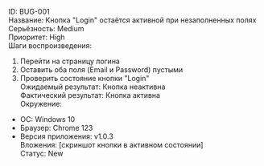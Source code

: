 ID: BUG-001  
Название: Кнопка "Login" остаётся активной при незаполненных полях  
Серьёзность: Medium  
Приоритет: High  
Шаги воспроизведения:
1. Перейти на страницу логина  
2. Оставить оба поля (Email и Password) пустыми  
3. Проверить состояние кнопки "Login"  
Ожидаемый результат: Кнопка неактивна  
Фактический результат: Кнопка активна  
Окружение:  
- ОС: Windows 10  
- Браузер: Chrome 123  
- Версия приложения: v1.0.3  
Вложения: [скриншот кнопки в активном состоянии]  
Статус: New
